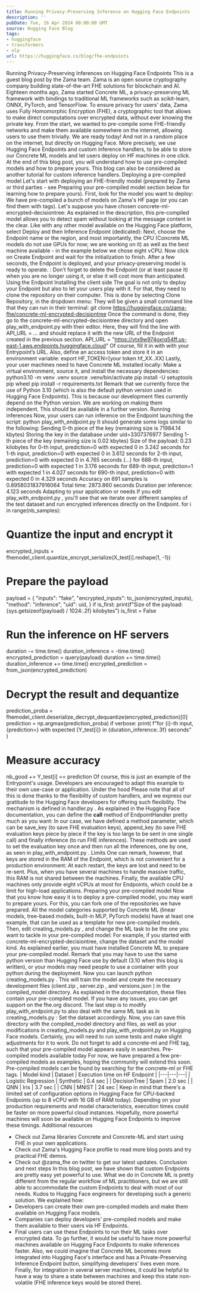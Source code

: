 ```yaml
---
title: Running Privacy-Preserving Inference on Hugging Face Endpoints
description: ''
pubDate: Tue, 16 Apr 2024 00:00:00 GMT
source: Hugging Face Blog
tags:
- huggingface
- transformers
- nlp
url: https://huggingface.co/blog/fhe-endpoints
---
```


Running Privacy-Preserving Inferences on Hugging Face Endpoints
This is a guest blog post by the Zama team. Zama is an open source cryptography company building state-of-the-art FHE solutions for blockchain and AI.
Eighteen months ago, Zama started Concrete ML, a privacy-preserving ML framework with bindings to traditional ML frameworks such as scikit-learn, ONNX, PyTorch, and TensorFlow. To ensure privacy for users' data, Zama uses Fully Homomorphic Encryption (FHE), a cryptographic tool that allows to make direct computations over encrypted data, without ever knowing the private key.
From the start, we wanted to pre-compile some FHE-friendly networks and make them available somewhere on the internet, allowing users to use them trivially. We are ready today! And not in a random place on the internet, but directly on Hugging Face.
More precisely, we use Hugging Face Endpoints and custom inference handlers, to be able to store our Concrete ML models and let users deploy on HF machines in one click. At the end of this blog post, you will understand how to use pre-compiled models and how to prepare yours. This blog can also be considered as another tutorial for custom inference handlers.
Deploying a pre-compiled model
Let's start with deploying an FHE-friendly model (prepared by Zama or third parties - see Preparing your pre-compiled model section below for learning how to prepare yours).
First, look for the model you want to deploy: We have pre-compiled a bunch of models on Zama's HF page (or you can find them with tags). Let's suppose you have chosen concrete-ml-encrypted-decisiontree: As explained in the description, this pre-compiled model allows you to detect spam without looking at the message content in the clear.
Like with any other model available on the Hugging Face platform, select Deploy and then Inference Endpoint (dedicated):
Next, choose the Endpoint name or the region, and most importantly, the CPU (Concrete ML models do not use GPUs for now; we are working on it) as well as the best machine available - in the example below we chose eight vCPU. Now click on Create Endpoint and wait for the initialization to finish.
After a few seconds, the Endpoint is deployed, and your privacy-preserving model is ready to operate.
: Don’t forget to delete the Endpoint (or at least pause it) when you are no longer using it, or else it will cost more than anticipated.
Using the Endpoint
Installing the client side
The goal is not only to deploy your Endpoint but also to let your users play with it. For that, they need to clone the repository on their computer. This is done by selecting Clone Repository, in the dropdown menu:
They will be given a small command line that they can run in their terminal:
git clone https://huggingface.co/zama-fhe/concrete-ml-encrypted-decisiontree
Once the command is done, they go to the concrete-ml-encrypted-decisiontree
directory and open play_with_endpoint.py
with their editor. Here, they will find the line with API_URL = …
and should replace it with the new URL of the Endpoint created in the previous section.
API_URL = "https://vtx9w974oxrq54ff.us-east-1.aws.endpoints.huggingface.cloud"
Of course, fill it in with with your Entrypoint’s URL. Also, define an access token and store it in an environment variable:
export HF_TOKEN=[your token hf_XX..XX]
Lastly, your user machines need to have Concrete ML installed locally: Make a virtual environment, source it, and install the necessary dependencies:
python3.10 -m venv .venv
source .venv/bin/activate
pip install -U setuptools pip wheel
pip install -r requirements.txt
Remark that we currently force the use of Python 3.10 (which is also the default python version used in Hugging Face Endpoints). This is because our development files currently depend on the Python version. We are working on making them independent. This should be available in a further version.
Running inferences
Now, your users can run inference on the Endpoint launching the script:
python play_with_endpoint.py
It should generate some logs similar to the following:
Sending 0-th piece of the key (remaining size is 71984.14 kbytes)
Storing the key in the database under uid=3307376977
Sending 1-th piece of the key (remaining size is 0.02 kbytes)
Size of the payload: 0.23 kilobytes
for 0-th input, prediction=0 with expected 0 in 3.242 seconds
for 1-th input, prediction=0 with expected 0 in 3.612 seconds
for 2-th input, prediction=0 with expected 0 in 4.765 seconds
(...)
for 688-th input, prediction=0 with expected 1 in 3.176 seconds
for 689-th input, prediction=1 with expected 1 in 4.027 seconds
for 690-th input, prediction=0 with expected 0 in 4.329 seconds
Accuracy on 691 samples is 0.8958031837916064
Total time: 2873.860 seconds
Duration per inference: 4.123 seconds
Adapting to your application or needs
If you edit play_with_endpoint.py
, you'll see that we iterate over different samples of the test dataset and run encrypted inferences directly on the Endpoint.
for i in range(nb_samples):
# Quantize the input and encrypt it
encrypted_inputs = fhemodel_client.quantize_encrypt_serialize(X_test[i].reshape(1, -1))
# Prepare the payload
payload = {
"inputs": "fake",
"encrypted_inputs": to_json(encrypted_inputs),
"method": "inference",
"uid": uid,
}
if is_first:
print(f"Size of the payload: {sys.getsizeof(payload) / 1024:.2f} kilobytes")
is_first = False
# Run the inference on HF servers
duration -= time.time()
duration_inference = -time.time()
encrypted_prediction = query(payload)
duration += time.time()
duration_inference += time.time()
encrypted_prediction = from_json(encrypted_prediction)
# Decrypt the result and dequantize
prediction_proba = fhemodel_client.deserialize_decrypt_dequantize(encrypted_prediction)[0]
prediction = np.argmax(prediction_proba)
if verbose:
print(
f"for {i}-th input, {prediction=} with expected {Y_test[i]} in {duration_inference:.3f} seconds"
)
# Measure accuracy
nb_good += Y_test[i] == prediction
Of course, this is just an example of the Entrypoint's usage. Developers are encouraged to adapt this example to their own use-case or application.
Under the hood
Please note that all of this is done thanks to the flexibility of custom handlers, and we express our gratitude to the Hugging Face developers for offering such flexibility. The mechanism is defined in handler.py
. As explained in the Hugging Face documentation, you can define the __call__
method of EndpointHandler
pretty much as you want: In our case, we have defined a method
parameter, which can be save_key
(to save FHE evaluation keys), append_key
(to save FHE evaluation keys piece by piece if the key is too large to be sent in one single call) and finally inference
(to run FHE inferences). These methods are used to set the evaluation key once and then run all the inferences, one by one, as seen in play_with_endpoint.py
.
Limits
One can remark, however, that keys are stored in the RAM of the Endpoint, which is not convenient for a production environment: At each restart, the keys are lost and need to be re-sent. Plus, when you have several machines to handle massive traffic, this RAM is not shared between the machines. Finally, the available CPU machines only provide eight vCPUs at most for Endpoints, which could be a limit for high-load applications.
Preparing your pre-compiled model
Now that you know how easy it is to deploy a pre-compiled model, you may want to prepare yours. For this, you can fork one of the repositories we have prepared. All the model categories supported by Concrete ML (linear models, tree-based models, built-in MLP, PyTorch models) have at least one example, that can be used as a template for new pre-compiled models.
Then, edit creating_models.py
, and change the ML task to be the one you want to tackle in your pre-compiled model: For example, if you started with concrete-ml-encrypted-decisiontree, change the dataset and the model kind.
As explained earlier, you must have installed Concrete ML to prepare your pre-compiled model. Remark that you may have to use the same python version than Hugging Face use by default (3.10 when this blog is written), or your models may need people to use a container with your python during the deployment.
Now you can launch python creating_models.py
. This will train the model and create the necessary development files (client.zip
, server.zip
, and versions.json
) in the compiled_model
directory. As explained in the documentation, these files contain your pre-compiled model. If you have any issues, you can get support on the fhe.org discord.
The last step is to modify play_with_endpoint.py
to also deal with the same ML task as in creating_models.py
: Set the dataset accordingly.
Now, you can save this directory with the compiled_model
directory and files, as well as your modifications in creating_models.py
and play_with_endpoint.py
on Hugging Face models. Certainly, you will need to run some tests and make slight adjustments for it to work. Do not forget to add a concrete-ml
and FHE
tag, such that your pre-compiled model appears easily in searches.
Pre-compiled models available today
For now, we have prepared a few pre-compiled models as examples, hoping the community will extend this soon. Pre-compiled models can be found by searching for the concrete-ml or FHE tags.
| Model kind | Dataset | Execution time on HF Endpoint |
|---|---|---|
| Logistic Regression | Synthetic | 0.4 sec |
| DecisionTree | Spam | 2.0 sec |
| QNN | Iris | 3.7 sec |
| CNN | MNIST | 24 sec |
Keep in mind that there's a limited set of configuration options in Hugging Face for CPU-backed Endpoints (up to 8 vCPU with 16 GB of RAM today). Depending on your production requirements and model characteristics, execution times could be faster on more powerful cloud instances. Hopefully, more powerful machines will soon be available on Hugging Face Endpoints to improve these timings.
Additional resources
- Check out Zama libraries Concrete and Concrete-ML and start using FHE in your own applications.
- Check out Zama's Hugging Face profile to read more blog posts and try practical FHE demos.
- Check out @zama_fhe on twitter to get our latest updates.
Conclusion and next steps
In this blog post, we have shown that custom Endpoints are pretty easy yet powerful to use. What we do in Concrete ML is pretty different from the regular workflow of ML practitioners, but we are still able to accommodate the custom Endpoints to deal with most of our needs. Kudos to Hugging Face engineers for developing such a generic solution.
We explained how:
- Developers can create their own pre-compiled models and make them available on Hugging Face models.
- Companies can deploy developers' pre-compiled models and make them available to their users via HF Endpoints.
- Final users can use these Endpoints to run their ML tasks over encrypted data.
To go further, it would be useful to have more powerful machines available on Hugging Face Endpoints to make inferences faster. Also, we could imagine that Concrete ML becomes more integrated into Hugging Face's interface and has a Private-Preserving Inference Endpoint button, simplifying developers' lives even more. Finally, for integration in several server machines, it could be helpful to have a way to share a state between machines and keep this state non-volatile (FHE inference keys would be stored there).